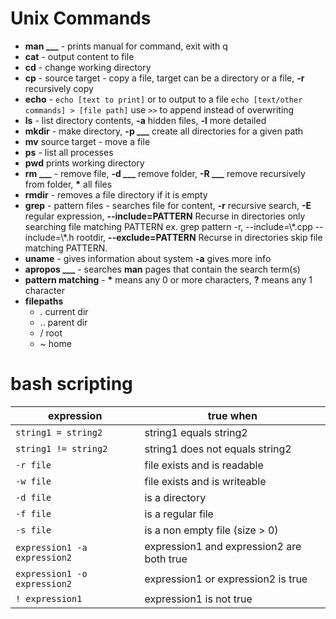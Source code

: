 # Unix Commands
- **man ___** - prints manual for command, exit with q
- **cat** - output content to file
- **cd** - change working directory
- **cp** - source target - copy a file, target can be a directory or a file, **-r** recursively copy
- **echo** - `echo [text to print]` or to output to a file `echo [text/other commands] > [file path]` use `>>` to append instead of overwriting
- **ls** - list directory contents, **-a** hidden files, **-l** more detailed
- **mkdir** - make directory, **-p ___** create all directories for a given path
- **mv** source target - move a file
- **ps** - list all processes
- **pwd** prints working directory
- **rm ___** - remove file, **-d ___** remove folder, **-R ___** remove recursively from folder, **\*** all files
- **rmdir** - removes a file directory if it is empty
- **grep** - pattern files - searches file for content, **-r** recursive search, **-E** regular expression, **--include=PATTERN** Recurse in directories only searching file matching PATTERN ex. grep pattern -r, --include=\\\*.cpp --include=\\\*.h rootdir, **--exclude=PATTERN** Recurse in directories skip file matching PATTERN.
- **uname** - gives information about system **-a** gives more info
- **apropos ___** - searches **man** pages that contain the search term(s)
- **pattern matching** - **\*** means any 0 or more characters, **?** means any 1 character
- **filepaths**
    - . current dir
    - .. parent dir
    - / root
    - ~ home


# bash scripting

expression | true when
---|---
`string1 = string2` | string1 equals string2
`string1 != string2` | string1 does not equals string2
`-r file` | file exists and is readable
`-w file` | file exists and is writeable
`-d file` | is a directory
`-f file` | is a regular file
`-s file` | is a non empty file (size > 0)
`expression1 -a expression2` | expression1 and expression2 are both true
`expression1 -o expression2` | expression1 or expression2 is true
`! expression1` | expression1 is not true
